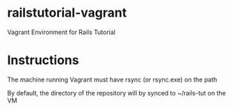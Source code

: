 railstutorial-vagrant
=====================

Vagrant Environment for Rails Tutorial



Instructions
=============
The machine running Vagrant must have rsync (or rsync.exe) on the path

By default, the directory of the repository will by synced to ~/rails-tut on the VM
